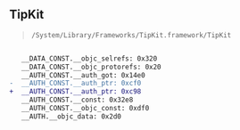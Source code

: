 ## TipKit

> `/System/Library/Frameworks/TipKit.framework/TipKit`

```diff

   __DATA_CONST.__objc_selrefs: 0x320
   __DATA_CONST.__objc_protorefs: 0x20
   __AUTH_CONST.__auth_got: 0x14e0
-  __AUTH_CONST.__auth_ptr: 0xcf0
+  __AUTH_CONST.__auth_ptr: 0xc98
   __AUTH_CONST.__const: 0x32e8
   __AUTH_CONST.__objc_const: 0xdf0
   __AUTH.__objc_data: 0x2d0

```
